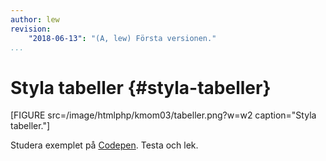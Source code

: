 ```yaml
---
author: lew
revision:
    "2018-06-13": "(A, lew) Första versionen."
...
```

Styla tabeller {#styla-tabeller}
=======================



[FIGURE src=/image/htmlphp/kmom03/tabeller.png?w=w2 caption="Styla tabeller."]

Studera exemplet på [Codepen](https://codepen.io/dbwebb/pen/zapjom). Testa och lek.
